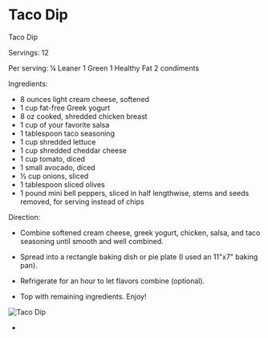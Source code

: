 # Taco Dip

Taco Dip

Servings: 12

Per serving:
¼ Leaner
1 Green
1 Healthy Fat
2 condiments

Ingredients:
* 8 ounces light cream cheese, softened
* 1 cup fat-free Greek yogurt
* 8 oz cooked, shredded chicken breast
* 1 cup of your favorite salsa
* 1 tablespoon taco seasoning
* 1 cup shredded lettuce
* 1 cup shredded cheddar cheese
* 1 cup tomato, diced
* 1 small avocado, diced
* ½ cup onions, sliced
* 1 tablespoon sliced olives
* 1 pound mini bell peppers, sliced in half lengthwise, stems and seeds removed, for serving instead of chips

Direction:
* Combine softened cream cheese, greek yogurt, chicken, salsa, and taco seasoning until smooth and well combined. 

* Spread into a rectangle baking dish or pie plate (I used an 11"x7" baking pan). 

* Refrigerate for an hour to let flavors combine (optional). 

* Top with remaining ingredients. Enjoy!

![Taco Dip](/images/Taco%20Dip.png)

* 

